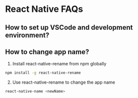 # React Native FAQs
## How to set up VSCode and development environment?
## How to change app name?
1. Install react-native-rename from npm globally
```bash
npm install -g react-native-rename
```
2. Use react-native-rename to change the app name
```bash
react-native-name <newName>
```
